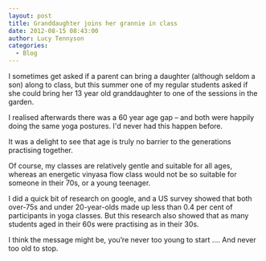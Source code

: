 ```yaml
---
layout: post
title: Granddaughter joins her grannie in class
date: 2012-08-15 08:43:00
author: Lucy Tennyson
categories:
  - Blog
---
```

I sometimes get asked if a parent can bring a daughter (although seldom a son) along to class, but this summer one of my regular students asked if she could bring her 13 year old granddaughter to one of the sessions in the garden.

I realised afterwards there was a 60 year age gap – and both were happily doing the same yoga postures. I'd never had this happen before.

It was a delight to see that age is truly no barrier to the generations practising together.

Of course, my classes are relatively gentle and suitable for all ages, whereas an energetic vinyasa flow class would not be so suitable for someone in their 70s, or a young teenager.

I did a quick bit of research on google, and a US survey showed that both over-75s and under 20-year-olds made up less than 0.4 per cent of participants in yoga classes. But this research also showed that as many students aged in their 60s were practising as in their 30s.

I think the message might be, you’re never too young to start …. And never too old to stop.